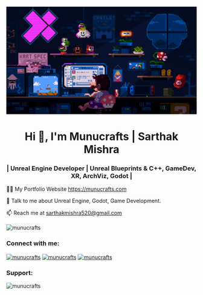![MasterHead](https://github.com/munucrafts/munucrafts/blob/main/dempgi7-520f8d5f-63d4-4453-8822-dbc149ae27f8.gif)
<h1 align="center">Hi 👋, I'm Munucrafts | Sarthak Mishra</h1>
<h3 align="center">| Unreal Engine Developer | Unreal Blueprints & C++, GameDev, XR, ArchViz, Godot |</h3>

👨‍💻 My Portfolio Website https://munucrafts.com

💬 Talk to me about Unreal Engine, Godot, Game Development.

📫 Reach me at sarthakmishra520@gmail.com

<p><img align="center" src="https://github-readme-stats.vercel.app/api/top-langs?username=munucrafts&show_icons=true&locale=en&layout=compact&theme=dark" alt="munucrafts" /></p>
<h3 align="left">Connect with me:</h3>
<p align="left">
<a href="https://munucrafts.com" target="blank"><img align="center" src="https://raw.githubusercontent.com/rahuldkjain/github-profile-readme-generator/master/src/images/icons/Social/twitter.svg" alt="munucrafts" height="30" width="40" /></a>
<a href="https://linkedin.com/in/munucrafts" target="blank"><img align="center" src="https://raw.githubusercontent.com/rahuldkjain/github-profile-readme-generator/master/src/images/icons/Social/linked-in-alt.svg" alt="munucrafts" height="30" width="40" /></a>
<a href="https://www.youtube.com/@munucrafts" target="blank"><img align="center" src="https://raw.githubusercontent.com/rahuldkjain/github-profile-readme-generator/master/src/images/icons/Social/youtube.svg" alt="munucrafts" height="30" width="40" /></a>
</p>
<h3 align="left">Support:</h3>
<p><a href="https://www.buymeacoffee.com/munucrafts"> <img align="left" src="https://cdn.buymeacoffee.com/buttons/v2/default-yellow.png" height="50" width="210" alt="munucrafts" /></a></p><br><br>
